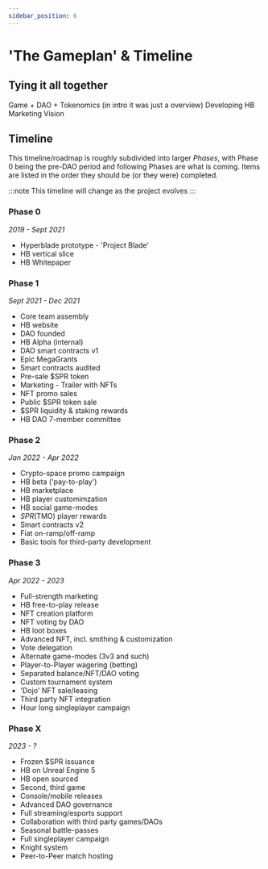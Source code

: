 ```yaml
---
sidebar_position: 6
---
```


# 'The Gameplan' & Timeline

## Tying it all together

Game + DAO + Tokenomics (in intro it was just a overview)
Developing HB
Marketing
Vision

## Timeline

This timeline/roadmap is roughly subdivided into larger _Phases_, with Phase 0 being the pre-DAO period and following Phases are what is coming. Items are listed in the order they should be (or they were) completed.

:::note
This timeline will change as the project evolves
:::

### Phase 0

_2019 - Sept 2021_

- Hyperblade prototype - 'Project Blade'
- HB vertical slice
- HB Whitepaper

### Phase 1

_Sept 2021 - Dec 2021_

- Core team assembly
- HB website
- DAO founded
- HB Alpha (internal)
- DAO smart contracts v1
- Epic MegaGrants
- Smart contracts audited
- Pre-sale $SPR token
- Marketing - Trailer with NFTs
- NFT promo sales
- Public $SPR token sale
- $SPR liquidity & staking rewards
- HB DAO 7-member committee

### Phase 2

_Jan 2022 - Apr 2022_

- Crypto-space promo campaign
- HB beta ('pay-to-play')
- HB marketplace
- HB player customimzation
- HB social game-modes
- $SPR ($TMO) player rewards
- Smart contracts v2
- Fiat on-ramp/off-ramp
- Basic tools for third-party development

### Phase 3

_Apr 2022 - 2023_

- Full-strength marketing
- HB free-to-play release
- NFT creation platform
- NFT voting by DAO
- HB loot boxes
- Advanced NFT, incl. smithing & customization
- Vote delegation
- Alternate game-modes (3v3 and such)
- Player-to-Player wagering (betting)
- Separated balance/NFT/DAO voting
- Custom tournament system
- 'Dojo' NFT sale/leasing
- Third party NFT integration
- Hour long singleplayer campaign

### Phase X

_2023 - ?_

- Frozen $SPR issuance
- HB on Unreal Engine 5
- HB open sourced
- Second, third game
- Console/mobile releases
- Advanced DAO governance
- Full streaming/esports support
- Collaboration with third party games/DAOs
- Seasonal battle-passes
- Full singleplayer campaign
- Knight system
- Peer-to-Peer match hosting

<!-- HB TODO (unordered):

HB DAO:

Game:
Finish the switch to UE5
Redo art in new unified style (hydrant)
New Player models -> customization (NFT)
Universal NFTs = swords, UI, more bullshit
Arenas
Trailers, promo material
Polish!
Consoles - PS5 & XS - possibly with NFTs
Mobile support - possibly with NFTs
Single player/MMO
More gamemodes

Blockchain:
Write & Verify new smart contracts
Wallet integration (mb our own wallet?)
Figure out tokenomics -> liquidity, staking, player-rewards
DROP DAO, allocation of token, treasury, vesting schedules
Player empowerments thru the DAO
NFT Store
NFT creating platform
Gambling

Websites -
HB DAO
Snapshot
Whitepaper HB

Part of HB DAO website:
Staking/Liquidity/Providing/Other token related stuff
$SPR tracking (include token allocation)

DROP DAO

Ideas pool:
DETERMINISTIC

2D Fighting game:
One of the principles that we are going with is constant expansion of the usability of the HB assets thus increasing their utility and intristic value. NFTs that were originally minted only for Hyperblade, could (and should!) be used outside of the HB in other games, possibly even outside of the HB universe. Also the same goes the other way around, third-party NFTs could be integrated in HB universe as well, inspiring the other projects to do the same, moving the whole blockchain space even further.

Hyperblade is the original game of the Hyperblade DAO, and as the primary focus the whole HB ecosystem is revolving around Hyperblade the game. This means that NFTs will be tailored for the needs of the project, including release schedule, scope and stylization. So based on the fact that the main NFT types are swords and character customization and that the game is a 3D fighter game, HB DAO can divert some of it's focus on a smaller scale game utilizing the same types of assets.

The most obvious concept would be a 2D platformer fighting game in the like of Super Smash Bros or Brawlstars.

The biggest constant for this type of game would be the use of the same NFTs which HB utilizes; however due to the nature of blockchain and it's immutability, original NFTs could be _expanded_ (as in contract could be upgraded) with other type of visuals. Alternatively the new game could process the visuals itself, where the base model in a particular NFT stay the same, but the game would show it differently.

Alternate NFT visuals could be done either by a pre-written script or manually. Either way has it's downsides and trade-offs.

Example case would be a mobile friendly 2D fighting game with stylized pixelated graphics and gameplay different to HB (closer to classic 2D platformer fighters like SSB/Brawlstars) that uses HB NFTs which models were converted to 2D graphics and given old-school pixel stylization.

HB DAO can allocate some of it's treasury for in-game rewards.

All of this would achieve increased utility for HB NFTs, expanding market for said NFTs and providing much needed marketing and income source for the DAO. -->

